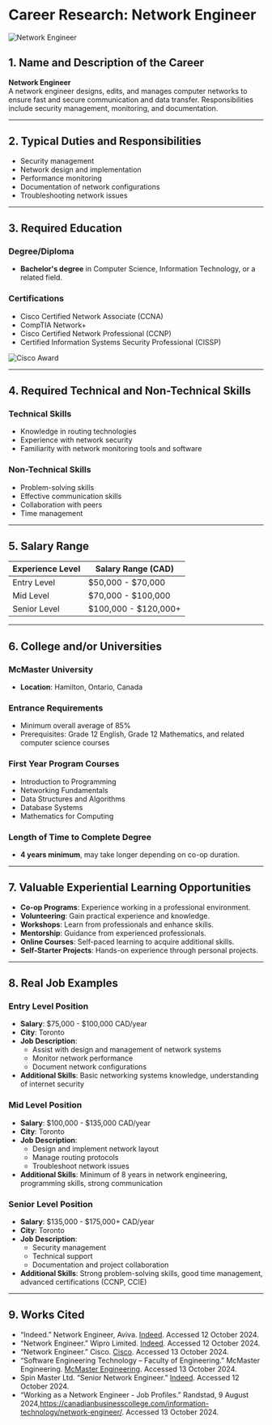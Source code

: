 # Career Research: Network Engineer

![Network Engineer](https://cybertex.edu/wp-content/uploads/2023/02/entry-level-network-engineer.jpg)

## 1. Name and Description of the Career
**Network Engineer**  
A network engineer designs, edits, and manages computer networks to ensure fast and secure communication and data transfer. Responsibilities include security management, monitoring, and documentation.

---

## 2. Typical Duties and Responsibilities
- Security management
- Network design and implementation
- Performance monitoring
- Documentation of network configurations
- Troubleshooting network issues

---

## 3. Required Education
### Degree/Diploma
- **Bachelor's degree** in Computer Science, Information Technology, or a related field.

### Certifications
- Cisco Certified Network Associate (CCNA)
- CompTIA Network+
- Cisco Certified Network Professional (CCNP)
- Certified Information Systems Security Professional (CISSP)

![Cisco Award](https://ptcsys.com/wp-content/uploads/2019/12/Cisco-Award-scaled.jpeg)

---

## 4. Required Technical and Non-Technical Skills

### Technical Skills
- Knowledge in routing technologies
- Experience with network security
- Familiarity with network monitoring tools and software

### Non-Technical Skills
- Problem-solving skills
- Effective communication skills
- Collaboration with peers
- Time management

---

## 5. Salary Range
| Experience Level | Salary Range (CAD)        |
|------------------|---------------------------|
| Entry Level      | $50,000 - $70,000        |
| Mid Level        | $70,000 - $100,000       |
| Senior Level     | $100,000 - $120,000+     |

---

## 6. College and/or Universities
### McMaster University
- **Location**: Hamilton, Ontario, Canada

### Entrance Requirements
- Minimum overall average of 85%
- Prerequisites: Grade 12 English, Grade 12 Mathematics, and related computer science courses

### First Year Program Courses
- Introduction to Programming
- Networking Fundamentals
- Data Structures and Algorithms
- Database Systems
- Mathematics for Computing

### Length of Time to Complete Degree
- **4 years minimum**, may take longer depending on co-op duration.

---

## 7. Valuable Experiential Learning Opportunities
- **Co-op Programs**: Experience working in a professional environment.
- **Volunteering**: Gain practical experience and knowledge.
- **Workshops**: Learn from professionals and enhance skills.
- **Mentorship**: Guidance from experienced professionals.
- **Online Courses**: Self-paced learning to acquire additional skills.
- **Self-Starter Projects**: Hands-on experience through personal projects.

---

## 8. Real Job Examples
### Entry Level Position
- **Salary**: $75,000 - $100,000 CAD/year
- **City**: Toronto
- **Job Description**:
  - Assist with design and management of network systems
  - Monitor network performance
  - Document network configurations
- **Additional Skills**: Basic networking systems knowledge, understanding of internet security

### Mid Level Position
- **Salary**: $100,000 - $135,000 CAD/year
- **City**: Toronto
- **Job Description**:
  - Design and implement network layout
  - Manage routing protocols
  - Troubleshoot network issues
- **Additional Skills**: Minimum of 8 years in network engineering, programming skills, strong communication

### Senior Level Position
- **Salary**: $135,000 - $175,000+ CAD/year
- **City**: Toronto
- **Job Description**:
  - Security management
  - Technical support
  - Documentation and project collaboration
- **Additional Skills**: Strong problem-solving skills, good time management, advanced certifications (CCNP, CCIE)

---

## 9. Works Cited
- “Indeed.” Network Engineer, Aviva. [Indeed](https://ca.indeed.com/jobs?q=network+engineer&l=Gormley%2C+ON&from=searchOnDesktopSerp&vjk=686a9d22a2f5b66b). Accessed 12 October 2024.
- “Network Engineer.” Wipro Limited. [Indeed](https://ca.indeed.com/jobs?q=network+engineer&l=Gormley%2C+ON&from=searchOnDesktopSerp&vjk=d4ca6095da11c5ac). Accessed 12 October 2024.
- “Network Engineer.” Cisco. [Cisco](https://www.cisco.com/site/us/en/learn/training-certifications/tech-roles/network-engineer.html). Accessed 13 October 2024.
- “Software Engineering Technology – Faculty of Engineering.” McMaster Engineering. [McMaster Engineering](https://www.eng.mcmaster.ca/sept/degree-options/software-engineering-technology/). Accessed 13 October 2024.
- Spin Master Ltd. “Senior Network Engineer.” [Indeed](https://ca.indeed.com/jobs?q=network+engineer&l=Gormley%2C+ON&from=searchOnDesktopSerp&vjk=d155b97caef8cfb7). Accessed 12 October 2024.
- “Working as a Network Engineer - Job Profiles.” Randstad, 9 August 2024,https://canadianbusinesscollege.com/information-technology/network-engineer/. Accessed 13 October 2024. 


